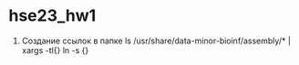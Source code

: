 # hse23_hw1
1. Создание ссылок в папке
 ls /usr/share/data-minor-bioinf/assembly/* | xargs -tI{} ln -s {}
